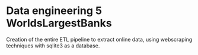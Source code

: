 # Data engineering 5 WorldsLargestBanks

Creation of the entire ETL pipeline to extract online data, using webscraping techniques with sqlite3 as a database.
